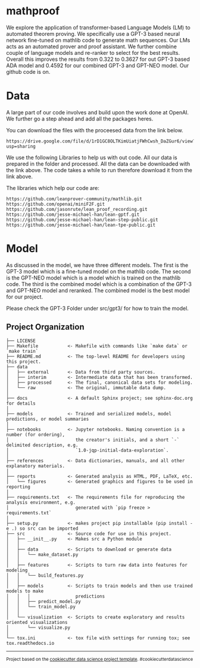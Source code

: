 mathproof
==============================

We explore the application of transformer-based Language Models (LM) to automated theorem proving. We specifically use a GPT-3 based neural network fine-tuned on mathlib code to generate math sequences. Our LMs acts as an automated prover and proof assistant. We further combine couple of language models and re-ranker to select for the best results. Overall this improves the results from 0.322 to 0.3627 for out GPT-3 based ADA model and 0.4592 for our combined GPT-3 and GPT-NEO model. Our github code is on.

# Data


A large part of our code involves and build upon the work done at OpenAI. We further go a  step ahead and add all the packages heres. 

You can download the files with the proceesed data from the link below.

```
https://drive.google.com/file/d/1rD1GC8OLTKimUiatjFWhCwsh_DaZGur6/view?usp=sharing
```

We use the following Libraries to help us with out code. All our data is prepared in the  folder and processed. All the data can be downloaded with the link above. The code takes a while to run therefore download it from the link above.

The libraries which help our code are:
```
https://github.com/leanprover-community/mathlib.git
https://github.com/openai/miniF2F.git
https://github.com/jasonrute/lean_proof_recording.git
https://github.com/jesse-michael-han/lean-gptf.git
https://github.com/jesse-michael-han/lean-step-public.git
https://github.com/jesse-michael-han/lean-tpe-public.git
```


# Model

As discussed in the model, we have three different models. The first is the GPT-3 model which is a fine-tuned model on the mathlib code. The second is the GPT-NEO model which is a model which is trained on the mathlib code. The third is the combined model which is a combination of the GPT-3 and GPT-NEO model and reranked. The combined model is the best model for our project. 

Please check the GPT-3 Folder under src/gpt3/ for how to train the model.





Project Organization
------------

    ├── LICENSE
    ├── Makefile           <- Makefile with commands like `make data` or `make train`
    ├── README.md          <- The top-level README for developers using this project.
    ├── data
    │   ├── external       <- Data from third party sources.
    │   ├── interim        <- Intermediate data that has been transformed.
    │   ├── processed      <- The final, canonical data sets for modeling.
    │   └── raw            <- The original, immutable data dump.
    │
    ├── docs               <- A default Sphinx project; see sphinx-doc.org for details
    │
    ├── models             <- Trained and serialized models, model predictions, or model summaries
    │
    ├── notebooks          <- Jupyter notebooks. Naming convention is a number (for ordering),
    │                         the creator's initials, and a short `-` delimited description, e.g.
    │                         `1.0-jqp-initial-data-exploration`.
    │
    ├── references         <- Data dictionaries, manuals, and all other explanatory materials.
    │
    ├── reports            <- Generated analysis as HTML, PDF, LaTeX, etc.
    │   └── figures        <- Generated graphics and figures to be used in reporting
    │
    ├── requirements.txt   <- The requirements file for reproducing the analysis environment, e.g.
    │                         generated with `pip freeze > requirements.txt`
    │
    ├── setup.py           <- makes project pip installable (pip install -e .) so src can be imported
    ├── src                <- Source code for use in this project.
    │   ├── __init__.py    <- Makes src a Python module
    │   │
    │   ├── data           <- Scripts to download or generate data
    │   │   └── make_dataset.py
    │   │
    │   ├── features       <- Scripts to turn raw data into features for modeling
    │   │   └── build_features.py
    │   │
    │   ├── models         <- Scripts to train models and then use trained models to make
    │   │   │                 predictions
    │   │   ├── predict_model.py
    │   │   └── train_model.py
    │   │
    │   └── visualization  <- Scripts to create exploratory and results oriented visualizations
    │       └── visualize.py
    │
    └── tox.ini            <- tox file with settings for running tox; see tox.readthedocs.io


--------

<p><small>Project based on the <a target="_blank" href="https://drivendata.github.io/cookiecutter-data-science/">cookiecutter data science project template</a>. #cookiecutterdatascience</small></p>
